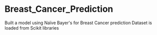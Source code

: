 # Breast_Cancer_Prediction
Built a model using Naïve Bayer's for Breast Cancer prediction 
Dataset is loaded from Scikit libraries
